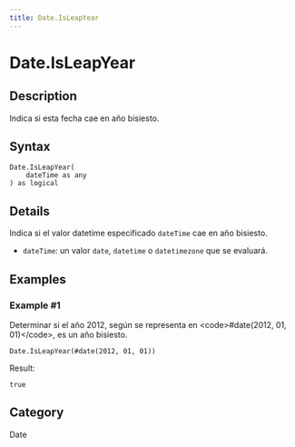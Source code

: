 ```yaml
---
title: Date.IsLeapYear
---
```


# Date.IsLeapYear


## Description

Indica si esta fecha cae en año bisiesto.


## Syntax

```powerquery
Date.IsLeapYear(
    dateTime as any
) as logical
```


## Details

Indica si el valor datetime especificado <code>dateTime</code> cae en año bisiesto. <ul>        <li><code>dateTime</code>: un valor <code>date</code>, <code>datetime</code> o <code>datetimezone</code> que se evaluará.</li>      </ul>


## Examples

### Example #1 
Determinar si el año 2012, según se representa en &lt;code&gt;#date(2012, 01, 01)&lt;/code&gt;, es un año bisiesto.
```powerquery
Date.IsLeapYear(#date(2012, 01, 01))
```

Result: 
```powerquery
true
```




## Category
Date
